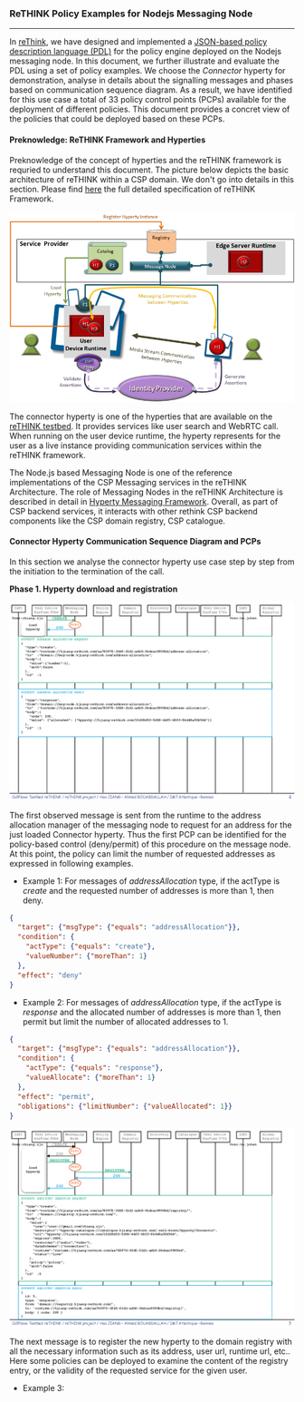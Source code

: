 ### ReTHINK Policy Examples for Nodejs Messaging Node

***

In [reThink](http://www.rethink-project.eu/), we have designed and implemented a [JSON-based policy description language (PDL)](https://github.com/Heriam/dev-msg-node-nodejs/tree/develop/src/main/components/policyEngine/prp/policy) for the policy engine deployed on the Nodejs messaging node. In this document, we further illustrate and evaluate the PDL using a set of policy examples. We choose the *Connector* hyperty for demonstration, analyse in details about the signalling messages and phases based on communication sequence diagram. As a result, we have identified for this use case a total of 33 policy control points (PCPs) available for the deployment of different policies. This document provides a concret view of the policies that could be deployed based on these PCPs.

#### Preknowledge: ReTHINK Framework and Hyperties

Preknowledge of the concept of hyperties and the reTHINK framework is requried to understand this document. The picture below depicts the basic architecture of reTHINK within a CSP domain. We don't go into details in this section. Please find [here](https://github.com/reTHINK-project/specs) the full detailed specification of reTHINK Framework.

![](https://raw.githubusercontent.com/Heriam/dev-msg-node-nodejs/develop/docs/images/rethink-arch.png)

The connector hyperty is one of the hyperties that are available on the [reTHINK testbed](https://github.com/Heriam/reThink-testbed). It provides services like user search and WebRTC call. When running on the user device runtime, the hyperty represents for the user as a live instance providing communication services within the reTHINK framework. 

The Node.js based Messaging Node is one of the reference implementations of the CSP Messaging services in the reTHINK Architecture. The role of Messaging Nodes in the reTHINK Architecture is described in detail in [Hyperty Messaging Framework](https://github.com/reTHINK-project/specs/blob/master/messaging-framework/readme.md). Overall, as part of CSP backend services, it interacts with other rethink CSP backend components like the CSP domain registry, CSP catalogue. 

#### Connector Hyperty Communication Sequence Diagram and PCPs

In this section we analyse the connector hyperty use case step by step from the initiation to the termination of the call.

**Phase 1. Hyperty download and registration**

![callflow_Page_04](./images/callflow_Page_04.png)

The first observed message is sent from the runtime to the address allocation manager of the messaging node to request for an address for the just loaded Connector hyperty. Thus the first PCP can be identified for the policy-based control (deny/permit) of this procedure on the message node. At this point, the policy can limit the number of requested addresses as expressed in following examples.

- Example 1: For messages of *addressAllocation* type, if the actType is *create* and the requested number of addresses is more than 1, then deny.

```json
{
  "target": {"msgType": {"equals": "addressAllocation"}},
  "condition": {
    "actType": {"equals": "create"},
    "valueNumber": {"moreThan": 1}
  },
  "effect": "deny"
}
```

- Example 2: For messages of *addressAllocation* type, if the actType is *response* and the allocated number of addresses is more than 1, then permit but limit the number of allocated addresses to 1.

```json
{
  "target": {"msgType": {"equals": "addressAllocation"}},
  "condition": {
    "actType": {"equals": "response"},
    "valueAllocate": {"moreThan": 1}
  },
  "effect": "permit",
  "obligations": {"limitNumber": {"valueAllocated": 1}}
}
```

![callflow_Page_05](./images/callflow_Page_05.png)

The next message is to register the new hyperty to the domain registry with all the necessary information such as its address, user url, runtime url, etc.. Here some policies can be deployed to examine the content of the registry entry, or the validity of the requested service for the given user.

- Example 3: 

```json

```

